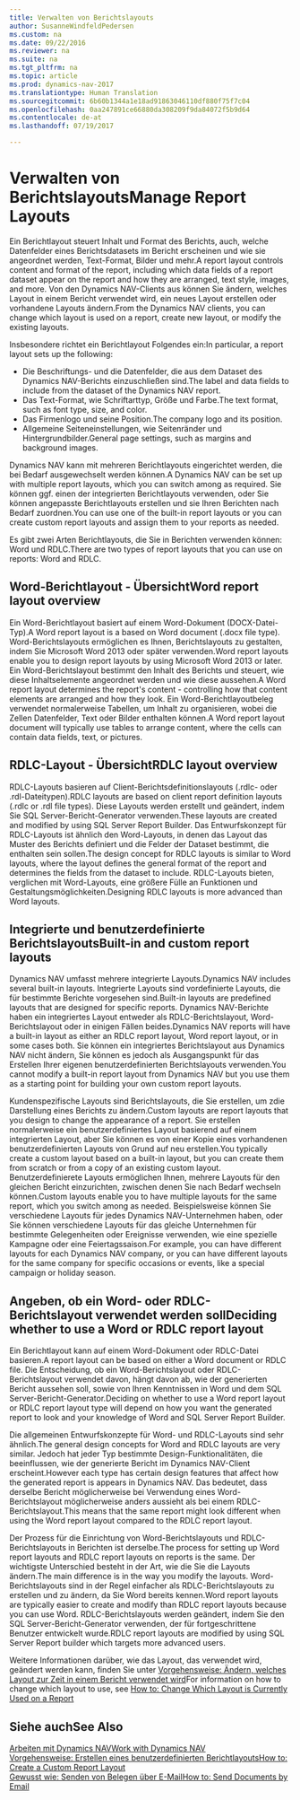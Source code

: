 ```yaml
---
title: Verwalten von Berichtslayouts
author: SusanneWindfeldPedersen
ms.custom: na
ms.date: 09/22/2016
ms.reviewer: na
ms.suite: na
ms.tgt_pltfrm: na
ms.topic: article
ms.prod: dynamics-nav-2017
ms.translationtype: Human Translation
ms.sourcegitcommit: 6b60b1344a1e18ad91863046110df880f75f7c04
ms.openlocfilehash: 0aa247891ce66880da308209f9da84072f5b9d64
ms.contentlocale: de-at
ms.lasthandoff: 07/19/2017

---
```

    
# <a name="manage-report-layouts"></a><span data-ttu-id="28481-102">Verwalten von Berichtslayouts</span><span class="sxs-lookup"><span data-stu-id="28481-102">Manage Report Layouts</span></span>
<span data-ttu-id="28481-103">Ein Berichtlayout steuert Inhalt und Format des Berichts, auch, welche Datenfelder eines Berichtsdatasets im Bericht erscheinen und wie sie angeordnet werden, Text-Format, Bilder und mehr.</span><span class="sxs-lookup"><span data-stu-id="28481-103">A report layout controls content and format of the report, including which data fields of a report dataset appear on the report and how they are arranged, text style, images, and more.</span></span> <span data-ttu-id="28481-104">Von den Dynamics NAV-Clients aus können Sie ändern, welches Layout in einem Bericht verwendet wird, ein neues Layout erstellen oder vorhandene Layouts ändern.</span><span class="sxs-lookup"><span data-stu-id="28481-104">From the Dynamics NAV clients, you can change which layout is used on a report, create new layout, or modify the existing layouts.</span></span> 

<span data-ttu-id="28481-105">Insbesondere richtet ein Berichtlayout Folgendes ein:</span><span class="sxs-lookup"><span data-stu-id="28481-105">In particular, a report layout sets up the following:</span></span>

- <span data-ttu-id="28481-106">Die Beschriftungs- und die Datenfelder, die aus dem Dataset des Dynamics NAV-Berichts einzuschließen sind.</span><span class="sxs-lookup"><span data-stu-id="28481-106">The label and data fields to include from the dataset of the Dynamics NAV report.</span></span>
- <span data-ttu-id="28481-107">Das Text-Format, wie Schriftarttyp, Größe und Farbe.</span><span class="sxs-lookup"><span data-stu-id="28481-107">The text format, such as font type, size, and color.</span></span>
- <span data-ttu-id="28481-108">Das Firmenlogo und seine Position.</span><span class="sxs-lookup"><span data-stu-id="28481-108">The company logo and its position.</span></span>
- <span data-ttu-id="28481-109">Allgemeine Seiteneinstellungen, wie Seitenränder und Hintergrundbilder.</span><span class="sxs-lookup"><span data-stu-id="28481-109">General page settings, such as margins and background images.</span></span> 

<span data-ttu-id="28481-110">Dynamics NAV kann mit mehreren Berichtlayouts eingerichtet werden, die bei Bedarf ausgewechselt werden können.</span><span class="sxs-lookup"><span data-stu-id="28481-110">A Dynamics NAV can be set up with multiple report layouts, which you can switch among as required.</span></span> <span data-ttu-id="28481-111">Sie können ggf. einen der integrierten Berichtlayouts verwenden, oder Sie können angepasste Berichtlayouts erstellen und sie Ihren Berichten nach Bedarf zuordnen.</span><span class="sxs-lookup"><span data-stu-id="28481-111">You can use one of the built-in report layouts or you can create custom report layouts and assign them to your reports as needed.</span></span>

<span data-ttu-id="28481-112">Es gibt zwei Arten Berichtlayouts, die Sie in Berichten verwenden können: Word und RDLC.</span><span class="sxs-lookup"><span data-stu-id="28481-112">There are two types of report layouts that you can use on reports: Word and RDLC.</span></span>

## <a name="word-report-layout-overview"></a><span data-ttu-id="28481-113">Word-Berichtlayout - Übersicht</span><span class="sxs-lookup"><span data-stu-id="28481-113">Word report layout overview</span></span>
<span data-ttu-id="28481-114">Ein Word-Berichtlayout basiert auf einem Word-Dokument (DOCX-Datei-Typ).</span><span class="sxs-lookup"><span data-stu-id="28481-114">A Word report layout is a based on Word document (.docx file type).</span></span> <span data-ttu-id="28481-115">Word-Berichtslayouts ermöglichen es Ihnen, Berichtslayouts zu gestalten, indem Sie Microsoft Word 2013 oder später verwenden.</span><span class="sxs-lookup"><span data-stu-id="28481-115">Word report layouts enable you to design report layouts by using Microsoft Word 2013 or later.</span></span> <span data-ttu-id="28481-116">Ein Word-Berichtslayout bestimmt den Inhalt des Berichts und steuert, wie diese Inhaltselemente angeordnet werden und wie diese aussehen.</span><span class="sxs-lookup"><span data-stu-id="28481-116">A Word report layout determines the report's content - controlling how that content elements are arranged and how they look.</span></span> <span data-ttu-id="28481-117">Ein Word-Berichtlayoutbeleg verwendet normalerweise Tabellen, um Inhalt zu organisieren, wobei die Zellen Datenfelder, Text oder Bilder enthalten können.</span><span class="sxs-lookup"><span data-stu-id="28481-117">A Word report layout document will typically use tables to arrange content, where the cells can contain data fields, text, or pictures.</span></span>

## <a name="rdlc-layout-overview"></a><span data-ttu-id="28481-118">RDLC-Layout - Übersicht</span><span class="sxs-lookup"><span data-stu-id="28481-118">RDLC layout overview</span></span>
<span data-ttu-id="28481-119">RDLC-Layouts basieren auf Client-Berichtsdefinitionslayouts (.rdlc- oder .rdl-Dateitypen).</span><span class="sxs-lookup"><span data-stu-id="28481-119">RDLC layouts are based on client report definition layouts (.rdlc or .rdl file types).</span></span> <span data-ttu-id="28481-120">Diese Layouts werden erstellt und geändert, indem Sie SQL Server-Bericht-Generator verwenden.</span><span class="sxs-lookup"><span data-stu-id="28481-120">These layouts are created and modified by using SQL Server Report Builder.</span></span> <span data-ttu-id="28481-121">Das Entwurfskonzept für RDLC-Layouts ist ähnlich den Word-Layouts, in denen das Layout das Muster des Berichts definiert und die Felder der Dataset bestimmt, die enthalten sein sollen.</span><span class="sxs-lookup"><span data-stu-id="28481-121">The design concept for RDLC layouts is similar to Word layouts, where the layout defines the general format of the report and determines the fields from the dataset to include.</span></span> <span data-ttu-id="28481-122">RDLC-Layouts bieten, verglichen mit Word-Layouts, eine größere Fülle an Funktionen und Gestaltungsmöglichkeiten.</span><span class="sxs-lookup"><span data-stu-id="28481-122">Designing RDLC layouts is more advanced than Word layouts.</span></span>

## <a name="built-in-and-custom-report-layouts"></a><span data-ttu-id="28481-123">Integrierte und benutzerdefinierte Berichtslayouts</span><span class="sxs-lookup"><span data-stu-id="28481-123">Built-in and custom report layouts</span></span>
<span data-ttu-id="28481-124">Dynamics NAV umfasst mehrere integrierte Layouts.</span><span class="sxs-lookup"><span data-stu-id="28481-124">Dynamics NAV includes several built-in layouts.</span></span> <span data-ttu-id="28481-125">Integrierte Layouts sind vordefinierte Layouts, die für bestimmte Berichte vorgesehen sind.</span><span class="sxs-lookup"><span data-stu-id="28481-125">Built-in layouts are predefined layouts that are designed for specific reports.</span></span> <span data-ttu-id="28481-126">Dynamics NAV-Berichte haben ein integriertes Layout entweder als RDLC-Berichtslayout, Word-Berichtslayout oder in einigen Fällen beides.</span><span class="sxs-lookup"><span data-stu-id="28481-126">Dynamics NAV reports will have a built-in layout as either an RDLC report layout, Word report layout, or in some cases both.</span></span> <span data-ttu-id="28481-127">Sie können ein integriertes Berichtslayout aus Dynamics NAV nicht ändern, Sie können es jedoch als Ausgangspunkt für das Erstellen Ihrer eigenen benutzerdefinierten Berichtslayouts verwenden.</span><span class="sxs-lookup"><span data-stu-id="28481-127">You cannot modify a built-in report layout from Dynamics NAV but you use them as a starting point for building your own custom report layouts.</span></span> 

<span data-ttu-id="28481-128">Kundenspezifische Layouts sind Berichtslayouts, die Sie erstellen, um zdie Darstellung eines Berichts zu ändern.</span><span class="sxs-lookup"><span data-stu-id="28481-128">Custom layouts are report layouts that you design to change the appearance of a report.</span></span> <span data-ttu-id="28481-129">Sie erstellen normalerweise ein benutzerdefiniertes Layout basierend auf einem integrierten Layout, aber Sie können es von einer Kopie eines vorhandenen benutzerdefinierten Layouts von Grund auf neu erstellen.</span><span class="sxs-lookup"><span data-stu-id="28481-129">You typically create a custom layout based on a built-in layout, but you can create them from scratch or from a copy of an existing custom layout.</span></span> <span data-ttu-id="28481-130">Benutzerdefinierete Layouts ermöglichen Ihnen, mehrere Layouts für den gleichen Bericht einzurichten, zwischen denen Sie nach Bedarf wechseln können.</span><span class="sxs-lookup"><span data-stu-id="28481-130">Custom layouts enable you to have multiple layouts for the same report, which you switch among as needed.</span></span> <span data-ttu-id="28481-131">Beispielsweise können Sie verschiedene Layouts für jedes Dynamics NAV-Unternehmen haben, oder Sie können verschiedene Layouts für das gleiche Unternehmen für bestimmte Gelegenheiten oder Ereignisse verwenden, wie eine spezielle Kampagne oder eine Feiertagssaison.</span><span class="sxs-lookup"><span data-stu-id="28481-131">For example, you can have different layouts for each Dynamics NAV company, or you can have different layouts for the same company for specific occasions or events, like a special campaign or holiday season.</span></span>

## <a name="deciding-whether-to-use-a-word-or-rdlc-report-layout"></a><span data-ttu-id="28481-132">Angeben, ob ein Word- oder RDLC-Berichtslayout verwendet werden soll</span><span class="sxs-lookup"><span data-stu-id="28481-132">Deciding whether to use a Word or RDLC report layout</span></span> 
<span data-ttu-id="28481-133">Ein Berichtlayout kann auf einem Word-Dokument oder RDLC-Datei basieren.</span><span class="sxs-lookup"><span data-stu-id="28481-133">A report layout can be based on either a Word document or RDLC file.</span></span> <span data-ttu-id="28481-134">Die Entscheidung, ob ein Word-Berichtslayout oder RDLC-Berichtslayout verwendet davon, hängt davon ab, wie der generierten Bericht aussehen soll, sowie von Ihren Kenntnissen in Word und dem SQL Server-Bericht-Generator.</span><span class="sxs-lookup"><span data-stu-id="28481-134">Deciding on whether to use a Word report layout or RDLC report layout type will depend on how you want the generated report to look and your knowledge of Word and SQL Server Report Builder.</span></span> 

<span data-ttu-id="28481-135">Die allgemeinen Entwurfskonzepte für Word- und RDLC-Layouts sind sehr ähnlich.</span><span class="sxs-lookup"><span data-stu-id="28481-135">The general design concepts for Word and RDLC layouts are very similar.</span></span> <span data-ttu-id="28481-136">Jedoch hat jeder Typ bestimmte Design-Funktionalitäten, die beeinflussen, wie der generierte Bericht im Dynamics NAV-Client erscheint.</span><span class="sxs-lookup"><span data-stu-id="28481-136">However each type has certain design features that affect how the generated report is appears in Dynamics NAV.</span></span> <span data-ttu-id="28481-137">Das bedeutet, dass derselbe Bericht möglicherweise bei Verwendung eines Word-Berichtslayout möglicherweise anders aussieht als bei einem RDLC-Berichtslayout.</span><span class="sxs-lookup"><span data-stu-id="28481-137">This means that the same report might look different when using the Word report layout compared to the RDLC report layout.</span></span>

<span data-ttu-id="28481-138">Der Prozess für die Einrichtung von Word-Berichtslayouts und RDLC-Berichtslayouts in Berichten ist derselbe.</span><span class="sxs-lookup"><span data-stu-id="28481-138">The process for setting up Word report layouts and RDLC report layouts on reports is the same.</span></span> <span data-ttu-id="28481-139">Der wichtigste Unterschied besteht in der Art, wie die Sie die Layouts ändern.</span><span class="sxs-lookup"><span data-stu-id="28481-139">The main difference is in the way you modify the layouts.</span></span> <span data-ttu-id="28481-140">Word-Berichtslayouts sind in der Regel einfacher als RDLC-Berichtslayouts zu erstellen und zu ändern, da Sie Word bereits kennen.</span><span class="sxs-lookup"><span data-stu-id="28481-140">Word report layouts are typically easier to create and modify than RDLC report layouts because you can use Word.</span></span> <span data-ttu-id="28481-141">RDLC-Berichtslayouts werden geändert, indem Sie den SQL Server-Bericht-Generator verwenden, der für fortgeschrittene Benutzer entwickelt wurde.</span><span class="sxs-lookup"><span data-stu-id="28481-141">RDLC report layouts are modified by using SQL Server Report builder which targets more advanced users.</span></span>

<span data-ttu-id="28481-142">Weitere Informationen darüber, wie das Layout, das verwendet wird, geändert werden kann, finden Sie unter [Vorgehensweise: Ändern, welches Layout zur Zeit in einem Bericht verwendet wird](ui-how-change-layout-currently-used-report.md)</span><span class="sxs-lookup"><span data-stu-id="28481-142">For information on how to change which layout to use, see [How to: Change Which Layout is Currently Used on a Report](ui-how-change-layout-currently-used-report.md)</span></span>

## <a name="see-also"></a><span data-ttu-id="28481-143">Siehe auch</span><span class="sxs-lookup"><span data-stu-id="28481-143">See Also</span></span>
[<span data-ttu-id="28481-144">Arbeiten mit Dynamics NAV</span><span class="sxs-lookup"><span data-stu-id="28481-144">Work with Dynamics NAV</span></span>](ui-work-product.md)  
[<span data-ttu-id="28481-145">Vorgehensweise: Erstellen eines benutzerdefinierten Berichtlayouts</span><span class="sxs-lookup"><span data-stu-id="28481-145">How to: Create a Custom Report Layout</span></span>](ui-how-create-custom-report-layout.md)  
[<span data-ttu-id="28481-146">Gewusst wie: Senden von Belegen über E-Mail</span><span class="sxs-lookup"><span data-stu-id="28481-146">How to: Send Documents by Email</span></span>](ui-how-send-documents-email.md)

